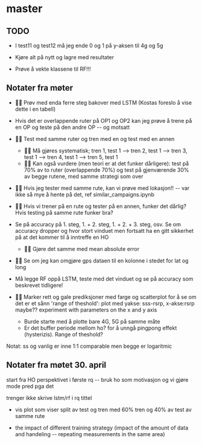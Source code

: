 # master

## TODO
* I test11 og test12 må jeg ende 0 og 1 på y-aksen til 4g og 5g
* Kjøre alt på nytt og lagre med resultater

* Prøve å vekte klassene til RF!!!


## Notater fra møter
* 👊🏼 Prøv med enda ferre steg bakover med LSTM (Kostas foreslo å vise dette i en tabell)

* Hvis det er overlappende ruter på OP1 og OP2 kan jeg prøve å trene på en OP og teste på den andre OP -- og motsatt

* 👊🏼 Test med samme ruter og tren med en og test med en annen
    - 👊🏼 Må gjøres systematisk; tren 1, test 1 --> tren 2, test 1 --> tren 3, test 1 --> tren 4, test 1 --> tren 5, test 1
    - 👊🏼 Kan også vurdere (men teori er at det funker dårligere): test på 70% av to ruter (overlappende 70%) og test på gjenværende 30% av begge rutene, med samme strategi som over

* 👊🏼 Hvis jeg tester med samme rute, kan vi prøve med lokasjon!! -- var ikke så mye å hente på det, ref similar_campaigns.ipynb

* 👊🏼 Hvis vi trener på en rute og tester på en annen, funker det dårlig? Hvis testing på samme rute funker bra?


* Se på accuracy på 1. steg, 1. + 2. steg, 1. + 2. + 3. steg, osv. Se om accuracy dropper og hvor stort vinduet men fortsatt ha en gitt sikkerhet på at det kommer til å inntreffe en HO
    - 👊🏼 Gjøre det samme med mean absolute error

* 👊🏼 Se om jeg kan omgjøre gps dataen til en kolonne i stedet for lat og long

* Må legge RF oppå LSTM, teste med det vinduet og se på accuracy som beskrevet tidligere!

* 👊🏼 Marker rett og gale prediksjoner med farge og scatterplot for å se om det er et sånn 'range of theshold': plot med yakse: sss-rsrp, x-akse:rsrp maybe?? experiment with parameters on the x and y axis
    - Burde starte med å plotte bare 4G, 5G på samme måte
    - Er det buffer periode mellom ho? for å unngå pingpong effekt (hysterizis). Range of theshold?




Notat: ss og vanlig er inne 1:1 comparable men begge er logaritmic




## Notater fra møtet 30. april
start fra HO perspektivet i første rq -- bruk ho som motivasjon og vi gjøre mode pred pga det

trenger ikke skrive lstm/rf i rq tittel

- vis plot som viser split av test og tren med 60% tren og 40% av test av samme rute 

- the impact of different training strategy (impact of the amount of data and handeling -- repeating measurements in the same area)